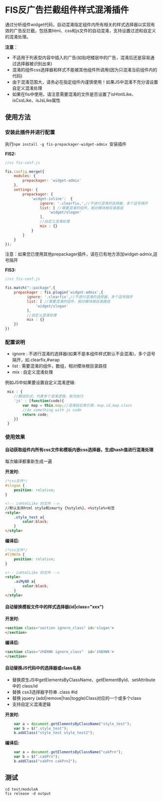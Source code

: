 FIS反广告拦截组件样式混淆插件
=============================

通过分析组件widget代码，自动混淆指定组件内所有相关的样式选择器以实现有效的广告反拦截，包括类html、css和js文件的自动混淆，支持设置过滤和自定义的混淆处理。

**注意**：

 - 不适用于列表型内容中插入的广告(如贴吧楼层中的广告，混淆后还是容易通过选择器被识别出来)
 - 混淆的组件css选择器和样式不能被其他组件所调用(因为只混淆当前组件内的代码)
 - 由于混淆范围大，请务必在指定组件内谨慎使用！如果JS中混淆不充分请设置自定义混淆处理
 - 如果在fis中使用，请注意需要混淆的文件是否设置了isHtmlLike、isCssLike、isJsLike属性

## 使用方法

### 安装此插件并进行配置

执行`npm install -g fis-prepackager-widget-admix `安装插件

**FIS2:**

```javascript
//vi fis-conf.js

fis.config.merge({
    modules: {
        prepackager: 'widget-admix'
    },
    settings: {
        prepackager: {
            'widget-inline':  {
                ignore: '.clearfix,',//不进行混淆的选择器，多个逗号隔开
                list: [ //需要混淆的组件，相对模块根目录路径
                    'widget/slogan'
                ],
                //自定义混淆处理
                mix : {}
            }
        }
    }
});
```

注意：如果您已使用其他prepackager插件，请在已有地方添加widget-admix,逗号隔开


**FIS3:**


```javascript
//vi fis-conf.js

fis.match("::package",{
    prepackager : fis.plugin('widget-admix',{
          ignore: '.clearfix',//不进行混淆的选择器，多个逗号隔开
          list: [ //需要混淆的组件，相对模块根目录路径
              'widget/slogan'
          ],
          //自定义混淆处理
          mix : {}
    })
})
```

### 配置说明

- ignore : 不进行混淆的选择器(如果不是本组件样式默认不会混淆)，多个逗号隔开，如.clearfix,#wrap
- list : 需要混淆的组件，数组，相对模块根目录路径
- mix : 自定义混淆处理

例如JS中如果要设置自定义混淆逻辑:

```javascript
 mix : {
    //数组形式，代表多个混淆逻辑，依次执行
    'js' : [function(code){
        var map = this.map;//混淆前后索引表，map.id,map.class
        //do something with js code
        return code;
    }]
 }
```


### 使用效果

#### 自动获取组件内所有css文件和模板内嵌css选择器，生成hash值进行混淆处理

每次编译都重新生成一遍

**开发时:**

```css
/*css文件*/
#slogan {
    position: relative;
}
```

```html
<!-- isHtmlLike 的文件 -->
//默认支持html style和smarty {%style%}、<%style%>标签
<style>
    .style_test a{
        color:black;
    }
</style>

```

**编译后:**

```css
/*css文件*/
#llM67m {
    position: relative;
}
```

```html
<!-- isHtmlLike 的文件 -->
<style>
    .aiMy8D a{
        color:black;
    }
</style>

```

#### 自动替换模板文件中的样式选择器(id|class="xxx")

**开发时:**

```html
<section class="section ignore_class" id='slogan'>
</section>

```

**编译后:**


```html
<section class="zhDXWk ignore_class"  id='zhDXWk'>
</section>

```

#### 自动替换JS代码中的选择器或class名称

 - 替换原生JS中getElementsByClassName、getElementById、setAttribute中的 class/id
 - 替换 css3选择器字符串 .class #id
 - 替换 jquery (add|remove|has|toggle)Class对应的一个或多个class
 - 支持自定义混淆逻辑


**开发时:**

```javascript
    var a = document.getElementsByClassName("style_test");
    var b = $(".style_test");
    b.addClass("style_test style_test2");
```

**编译后:**

```javascript
    var a = document.getElementsByClassName("cakPrn");
    var b = $(".cakPrn");
    b.addClass("cakPrn cakPrn2");
```

## 测试

```
cd test/moduleA
fis release -d output
```
